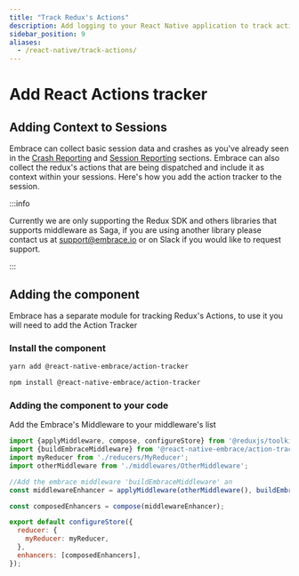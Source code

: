 ```yaml
---
title: "Track Redux's Actions"
description: Add logging to your React Native application to track actions dispatched using the Embrace SDK
sidebar_position: 9
aliases:
  - /react-native/track-actions/
---
```


# Add React Actions tracker

## Adding Context to Sessions

Embrace can collect basic session data and crashes as you've already seen in the [Crash Reporting](/react-native/integration/crash-reporting) and [Session Reporting](/react-native/integration/session-reporting) sections.
Embrace can also collect the redux's actions that are being dispatched and include it as context within your sessions.
Here's how you add the action tracker to the session.

:::info

Currently we are only supporting the Redux SDK and others libraries that supports middleware as Saga, if you are using another library please contact us at <support@embrace.io> or on Slack if you would like to request support.

:::

## Adding the component

Embrace has a separate module for tracking Redux's Actions, to use it you will need to add the Action Tracker

### Install the component

```sh
yarn add @react-native-embrace/action-tracker
```

```sh
npm install @react-native-embrace/action-tracker
```

### Adding the component to your code

Add the Embrace's Middleware to your middleware's list

```javascript
import {applyMiddleware, compose, configureStore} from '@reduxjs/toolkit';
import {buildEmbraceMiddleware} from '@react-native-embrace/action-tracker';
import myReducer from './reducers/MyReducer';
import otherMiddleware from './middlewares/OtherMiddleware';

//Add the embrace middleware 'buildEmbraceMiddleware' an
const middlewareEnhancer = applyMiddleware(otherMiddleware(), buildEmbraceMiddleware());

const composedEnhancers = compose(middlewareEnhancer);

export default configureStore({
  reducer: {
    myReducer: myReducer,
  },
  enhancers: [composedEnhancers],
});
```
